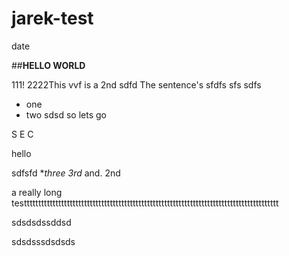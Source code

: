 # jarek-test

   date

##**HELLO WORLD**




111! 2222This vvf is a 2nd  sdfd The sentence's 
sfdfs
sfs
sdfs



* one
*  two sdsd so lets go

S
E
C





hello




sdfsfd
**three 3rd* and.  2nd

a really long testtttttttttttttttttttttttttttttttttttttttttttttttttttttttttttttttttttttttttttttttttttttttt












































sdsdsdssddsd









































sdsdsssdsdsds
